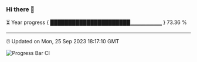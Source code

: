 ### Hi there 👋

⏳ Year progress { ██████████████████████▁▁▁▁▁▁▁▁ } 73.36 %

---

⏰ Updated on Mon, 25 Sep 2023 18:17:10 GMT

![Progress Bar CI](https://github.com/liununu/liununu/workflows/Progress%20Bar%20CI/badge.svg)
